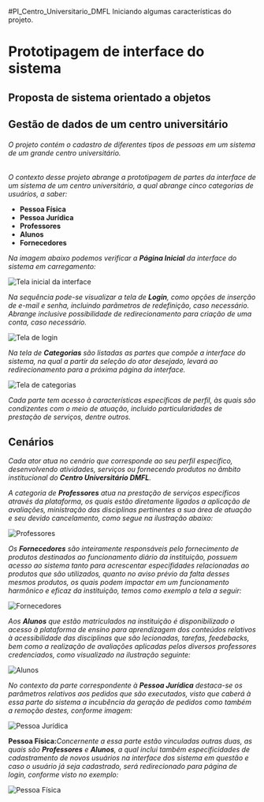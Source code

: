 #PI_Centro_Universitario_DMFL
Iniciando algumas características do projeto.

# Prototipagem de interface do sistema

## Proposta de sistema orientado a objetos


## Gestão de dados de um centro universitário
###### O projeto contém o cadastro de diferentes tipos de pessoas em um sistema de um grande centro universitário.


*O contexto desse projeto abrange a prototipagem de partes da interface de um sistema de um centro universitário, a qual abrange cinco categorias de usuários, a saber:* 

* **Pessoa Física**
* **Pessoa Jurídica**
* **Professores**
* **Alunos**
* **Fornecedores**
  
_Na imagem abaixo podemos verificar a **Página Inicial** da interface do sistema em carregamento:_

![Tela inicial da interface]( https://github.com/Marcellbsb/PI_Centro_Universitario_DMFL/blob/main/Frm%20incial%20(1).png)

_Na sequência pode-se visualizar a tela de **Login**, como opções de inserção de e-mail e senha, incluindo parãmetros de redefinição, caso necessário. Abrange inclusive possibilidade de redirecionamento para criação de uma conta, caso necessário._

![Tela de login](https://github.com/Marcellbsb/PI_Centro_Universitario_DMFL/blob/main/Frame%20telaloginN.png)

_Na tela de **Categorias** são listadas as partes que compõe a interface do sistema, na qual a partir da seleção do ator desejado, levará ao redirecionamento para a próxima página da interface._

![Tela de categorias](https://github.com/Marcellbsb/PI_Centro_Universitario_DMFL/blob/main/Frame%20(Categorias)%20N.png)

_Cada parte tem acesso à características específicas de perfil, às quais são condizentes com o meio de atuação, incluido particularidades de prestação de serviços, dentre outros._

## Cenários

_Cada ator atua no cenário que corresponde ao seu perfil específico, desenvolvendo atividades, serviços ou fornecendo produtos no âmbito institucional do **Centro Universitário DMFL**._

_A categoria de **Professores** atua na prestação de serviços específicos através da plataforma, os quais estão diretamente ligados a aplicação de avaliações, ministração das disciplinas pertinentes a sua área de atuação e seu devido cancelamento, como segue na ilustração abaixo:_

![Professores](https://github.com/Marcellbsb/PI_Centro_Universitario_DMFL/blob/main/Frame%20professoresN.png)

_Os **Fornecedores** são inteiramente responsáveis pelo fornecimento de produtos destinados ao funcionamento diário da instituição, possuem acesso ao sistema tanto para acrescentar especifidades relacionadas ao produtos que são utilizados, quanto no aviso prévio da falta desses mesmos produtos, os quais podem impactar em um funcionamento harmônico e eficaz da instituição, temos como exemplo a tela a seguir:_

![Fornecedores](https://github.com/Marcellbsb/PI_Centro_Universitario_DMFL/blob/main/Frame%20fornecedoresN.png)

_Aos **Alunos** que estão matriculados na instituição é disponibilizado o acesso à plataforma de ensino para aprendizagem dos conteúdos relativos à acessibilidade das disciplinas que são lecionadas, tarefas, feedebacks, bem como a realização de avaliações aplicadas pelos diversos professores credenciados, como visualizado na ilustração seguinte:_

![Alunos](https://github.com/Marcellbsb/PI_Centro_Universitario_DMFL/blob/main/Frame%20alunos%20N.png)

_No contexto da parte correspondente à **Pessoa Jurídica** destaca-se os parâmetros relativos aos pedidos que são executados, visto que caberá à essa parte do sistema a incubência da geração de pedidos como também a remoção destes, conforme imagem:_

![Pessoa Jurídica](https://github.com/Marcellbsb/PI_Centro_Universitario_DMFL/blob/main/Frame%20pessoa%20jur%C3%ADdicaN.png)

**Pessoa Física:**_Concernente a essa parte estão vinculadas outras duas, as quais são __Professores__ e __Alunos__, a qual inclui também especificidades de cadastramento de novos usuários na interface dos sistema em questão e caso o usuário já seja cadastrado, será redirecionado para página de login, conforme visto no exemplo:_

![Pessoa Física](https://github.com/Marcellbsb/PI_Centro_Universitario_DMFL/blob/main/Frame%20pessoa%20f%C3%ADsicaN.png)
